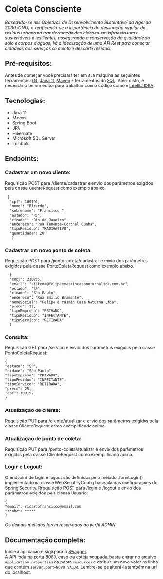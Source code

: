 # Coleta Consciente
<i>Baseando-se nos Objetivos de Desenvolvimento Sustentável da Agenda 2030 (ONU) e verificando-se a importância da destinação regular de resíduo urbano na transformação das cidades em 
infraestruturas sustentáveis e resilientes, assegurando a conservação da qualidade do solo e corpos d'águas, há a idealização de uma API Rest para conectar cidadãos aos serviços de coleta
e descarte residual.</i>

<h2>Pré-requisitos:</h2><a id="pre-requisitos"></a>

Antes de começar você precisará ter em sua máquina as seguintes ferramentas: [Git](https://git-scm.com/),
[Java 11](https://www.oracle.com/java/technologies/javase-jdk11-downloads.html), [Maven](https://maven.apache.org/download.cgi) e ferramentas do [SQL](https://www.microsoft.com/pt-br/sql-server/sql-server-downloads). 
Além disto, é necessário ter um editor para trabalhar com o código como o [IntelliJ IDEA](https://www.jetbrains.com/pt-br/idea/download/).
 
<h2>Tecnologias:</h2><a id="tecnologias"></a>
  
 <ul>
  <li>Java 11</li>
  <li>Maven</li>
  <li>Spring Boot</li>
  <li>JPA</li>
  <li>Hibernate</li>
  <li>Microsoft SQL Server</li>
  <li>Lombok</li>
  </ul>
  
  <h2>Endpoints:</h2>
  <h3>Cadastrar um novo cliente:</h3>
  Requisição POST para /cliente/cadastrar  e envio dos parâmetros exigidos pela classe ClienteRequest como exemplo abaixo.
 
```html
 {
  "cpf": 109192,
  "nome": "Ricardo",
  "sobrenome": "Francisco ",
  "estado": "RJ",
  "cidade": "Rio de Janeiro",
  "endereco": "Rua Tenente-Coronel Cunha",
  "tipoResiduo": "RADIOATIVO",
  "quantidade": 20
   }
```

  
  <h3>Cadastrar um novo ponto de coleta:</h3>
  Requisição POST para /ponto-coleta/cadastrar e envio dos parâmetros exigidos pela classe PontoColetaRequest como exemplo abaixo.
  

```html
  {
  "cnpj": 210235,
  "email": "sistema@felipeeyasmincasanoturnaltda.com.br",
  "estado": "SP",
  "cidade": "São Paulo",
  "endereco": "Rua Emílio Bramante",
  "nomeSocial": "Felipe e Yasmin Casa Noturna Ltda",
  "preco": 23,
  "tipoEmpresa": "PRIVADO",
  "tipoResiduo": "INFECTANTE",
  "tipoServico": "RETIRADA"
  }
```
  
  <h3>Consulta:</h3>
  Requisição GET para /servico e envio dos parâmetros exigidos pela classe PontoColetaRequest:
  
  ```html
  {
  "estado": "SP",
  "cidade": "São Paulo",
  "tipoEmpresa": "PRIVADO",
  "tipoResiduo": "INFECTANTE",
  "tipoServico": "RETIRADA",
  "preco": 25,
  "cpf": 109192
  }
  ```
  
  
  <h3>Atualização de cliente:</h3>
  Requisição PUT para /cliente/atualizar e envio dos parâmetros exigidos pela classe ClienteRequest como exemplificado acima.
  
  <h3>Atualização de ponto de coleta:</h3>
  Requisição PUT para /ponto-coleta/atualizar e envio dos parâmetros exigidos pela classe ClienteRequest como exemplificado acima.
    
  <h3> Login e Logout:</h3>
  O endpoint de login e logout são definidos pelo método .formLogin() implementado na classe WebSecutiryConfig baseada nas configurações do Spring Security.
  Rrequisição POST para /login e /logout e envio dos parâmetros exigidos pela classe Usuario:
  
  ```html
 {
 "email": ricardofrancisco@email.com
 "senha": *****
 }
  ```
  
  
  <i>Os demais métodos foram reservados ao perfil ADMIN.</i>
     
  <h2> Documentação completa:</h2>  
  
  Inicie a aplicação e siga para o [Swagger](http://localhost:8080/swagger-ui.html).  
  A API roda na porta 8080, caso ela esteja ocupada, basta entrar no arquivo `application.properties` da pasta `resources` e atribuir um novo valor na linha que contém `server.port=NOVO VALOR`. 
  Lembre-se de alterá-la também na url do localhost.



